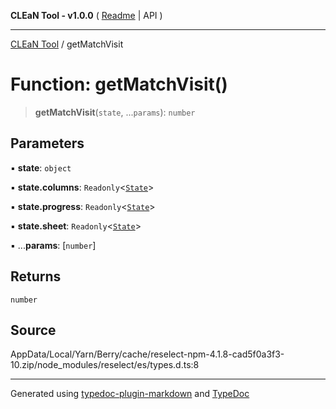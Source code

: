 **CLEaN Tool - v1.0.0** ( [Readme](../README.md) \| API )

***

[CLEaN Tool](../exports.md) / getMatchVisit

# Function: getMatchVisit()

> **getMatchVisit**(`state`, ...`params`): `number`

## Parameters

▪ **state**: `object`

▪ **state.columns**: `Readonly`\<[`State`](../interfaces/State.md)\>

▪ **state.progress**: `Readonly`\<[`State`](../interfaces/State.md)\>

▪ **state.sheet**: `Readonly`\<[`State`](../interfaces/State.md)\>

▪ ...**params**: [`number`]

## Returns

`number`

## Source

AppData/Local/Yarn/Berry/cache/reselect-npm-4.1.8-cad5f0a3f3-10.zip/node\_modules/reselect/es/types.d.ts:8

***

Generated using [typedoc-plugin-markdown](https://www.npmjs.com/package/typedoc-plugin-markdown) and [TypeDoc](https://typedoc.org/)
